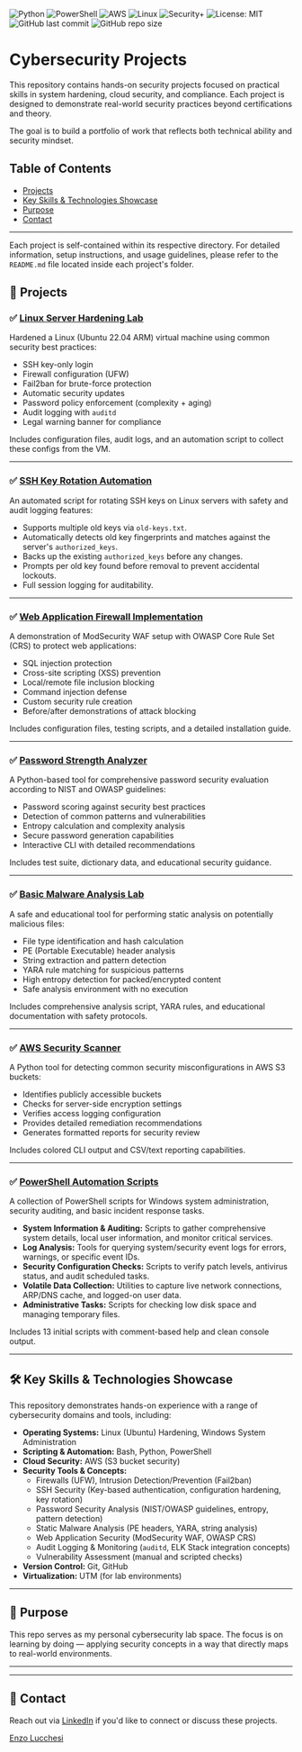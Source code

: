 ![Python](https://img.shields.io/badge/Python-3.11-blue)
![PowerShell](https://img.shields.io/badge/PowerShell-Automation-blue)
![AWS](https://img.shields.io/badge/AWS-Security-green)
![Linux](https://img.shields.io/badge/Linux-Hardening-yellow)
![Security+](https://img.shields.io/badge/Security%2B-In%20Progress-orange)
![License: MIT](https://img.shields.io/badge/License-MIT-yellow.svg)
![GitHub last commit](https://img.shields.io/github/last-commit/lucchesi-sec/cybersec-projects)
![GitHub repo size](https://img.shields.io/github/repo-size/lucchesi-sec/cybersec-projects)

# Cybersecurity Projects

This repository contains hands-on security projects focused on practical skills in system hardening, cloud security, and compliance. Each project is designed to demonstrate real-world security practices beyond certifications and theory.

The goal is to build a portfolio of work that reflects both technical ability and security mindset.

## Table of Contents
- [Projects](#projects)
- [Key Skills & Technologies Showcase](#key-skills-technologies-showcase)
- [Purpose](#purpose)
- [Contact](#contact)

---

Each project is self-contained within its respective directory. For detailed information, setup instructions, and usage guidelines, please refer to the `README.md` file located inside each project's folder.

## 📂 Projects

### ✅ [Linux Server Hardening Lab](./linux-server-hardening/)
Hardened a Linux (Ubuntu 22.04 ARM) virtual machine using common security best practices:
- SSH key-only login
- Firewall configuration (UFW)
- Fail2ban for brute-force protection
- Automatic security updates
- Password policy enforcement (complexity + aging)
- Audit logging with `auditd`
- Legal warning banner for compliance

Includes configuration files, audit logs, and an automation script to collect these configs from the VM.

---

### ✅ [SSH Key Rotation Automation](./ssh-key-rotation/)
An automated script for rotating SSH keys on Linux servers with safety and audit logging features:
- Supports multiple old keys via `old-keys.txt`.
- Automatically detects old key fingerprints and matches against the server's `authorized_keys`.
- Backs up the existing `authorized_keys` before any changes.
- Prompts per old key found before removal to prevent accidental lockouts.
- Full session logging for auditability.

---

### ✅ [Web Application Firewall Implementation](./web-app-firewall/)
A demonstration of ModSecurity WAF setup with OWASP Core Rule Set (CRS) to protect web applications:
- SQL injection protection
- Cross-site scripting (XSS) prevention
- Local/remote file inclusion blocking
- Command injection defense
- Custom security rule creation
- Before/after demonstrations of attack blocking

Includes configuration files, testing scripts, and a detailed installation guide.

---

### ✅ [Password Strength Analyzer](./password-analyzer/)
A Python-based tool for comprehensive password security evaluation according to NIST and OWASP guidelines:
- Password scoring against security best practices
- Detection of common patterns and vulnerabilities
- Entropy calculation and complexity analysis
- Secure password generation capabilities
- Interactive CLI with detailed recommendations

Includes test suite, dictionary data, and educational security guidance.

---

### ✅ [Basic Malware Analysis Lab](./malware-analysis-lab/)
A safe and educational tool for performing static analysis on potentially malicious files:
- File type identification and hash calculation
- PE (Portable Executable) header analysis
- String extraction and pattern detection
- YARA rule matching for suspicious patterns
- High entropy detection for packed/encrypted content
- Safe analysis environment with no execution

Includes comprehensive analysis script, YARA rules, and educational documentation with safety protocols.

---

### ✅ [AWS Security Scanner](./aws-security-scanner/)
A Python tool for detecting common security misconfigurations in AWS S3 buckets:
- Identifies publicly accessible buckets
- Checks for server-side encryption settings
- Verifies access logging configuration
- Provides detailed remediation recommendations
- Generates formatted reports for security review

Includes colored CLI output and CSV/text reporting capabilities.

---

### ✅ [PowerShell Automation Scripts](./powershell-automation/)
A collection of PowerShell scripts for Windows system administration, security auditing, and basic incident response tasks.
- **System Information & Auditing:** Scripts to gather comprehensive system details, local user information, and monitor critical services.
- **Log Analysis:** Tools for querying system/security event logs for errors, warnings, or specific event IDs.
- **Security Configuration Checks:** Scripts to verify patch levels, antivirus status, and audit scheduled tasks.
- **Volatile Data Collection:** Utilities to capture live network connections, ARP/DNS cache, and logged-on user data.
- **Administrative Tasks:** Scripts for checking low disk space and managing temporary files.

Includes 13 initial scripts with comment-based help and clean console output.

---

## 🛠️ Key Skills & Technologies Showcase
This repository demonstrates hands-on experience with a range of cybersecurity domains and tools, including:

-   **Operating Systems:** Linux (Ubuntu) Hardening, Windows System Administration
-   **Scripting & Automation:** Bash, Python, PowerShell
-   **Cloud Security:** AWS (S3 bucket security)
-   **Security Tools & Concepts:**
    -   Firewalls (UFW), Intrusion Detection/Prevention (Fail2ban)
    -   SSH Security (Key-based authentication, configuration hardening, key rotation)
    -   Password Security Analysis (NIST/OWASP guidelines, entropy, pattern detection)
    -   Static Malware Analysis (PE headers, YARA, string analysis)
    -   Web Application Security (ModSecurity WAF, OWASP CRS)
    -   Audit Logging & Monitoring (`auditd`, ELK Stack integration concepts)
    -   Vulnerability Assessment (manual and scripted checks)
-   **Version Control:** Git, GitHub
-   **Virtualization:** UTM (for lab environments)

---

## 🎯 Purpose
This repo serves as my personal cybersecurity lab space. The focus is on learning by doing — applying security concepts in a way that directly maps to real-world environments.


---

---

## 📧 Contact
Reach out via [LinkedIn](https://www.linkedin.com/in/enzo-lucchesi) if you'd like to connect or discuss these projects.

<div class="badge-base LI-profile-badge" data-locale="en_US" data-size="medium" data-theme="dark" data-type="VERTICAL" data-vanity="enzolucchesi" data-version="v1"><a class="badge-base__link LI-simple-link" href="https://www.linkedin.com/in/enzolucchesi?trk=profile-badge">Enzo Lucchesi</a></div>
